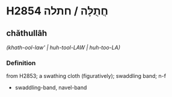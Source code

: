 # H2854 חֲתֻלָּה / חתלה

## chăthullâh

_(khath-ool-law' | huh-tool-LAW | huh-too-LA)_

### Definition

from H2853; a swathing cloth (figuratively); swaddling band; n-f

- swaddling-band, navel-band
